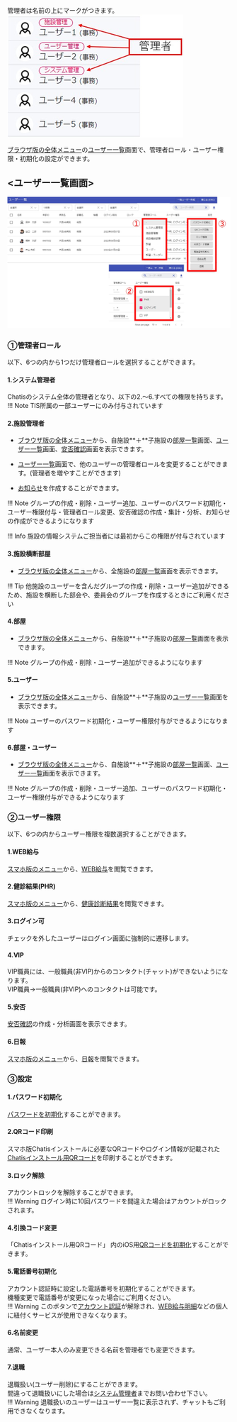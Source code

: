 

管理者は名前の上にマークがつきます。  
![Screenshot](img/admin2.jpg)  

[ブラウザ版の全体メニュー](pc_menu.md#_1)の[ユーザー一覧](#_1)画面で、管理者ロール・ユーザー権限・初期化の設定ができます。    

## <ユーザー一覧画面>  
![Screenshot](img/admin1.jpg)  

### ①管理者ロール

以下、6つの内から1つだけ管理者ロールを選択することができます。  

#### 1.システム管理者
Chatisのシステム全体の管理者となり、以下の2.～6.すべての権限を持ちます。  
!!! Note
    TIS所属の一部ユーザーにのみ付与されています  

#### 2.施設管理者
- [ブラウザ版の全体メニュー](pc_menu.md#_1)から、自施設**＋**子施設の[部屋一覧](pc_group.md#_2)画面、[ユーザー一覧](user.md)画面、[安否確認](anpi.md)画面を表示できます。  

- [ユーザー一覧](user.md)画面で、他のユーザーの管理者ロールを変更することができます。(管理者を増やすことができます)  

- [お知らせ](notice.md#_2)を作成することができます。  

!!! Note
    グループの作成・削除・ユーザー追加、ユーザーのパスワード初期化・ユーザー権限付与・管理者ロール変更、安否確認の作成・集計・分析、お知らせの作成ができるようになります

!!! Info
    施設の情報システムご担当者には最初からこの権限が付与されています

#### 3.施設横断部屋

- [ブラウザ版の全体メニュー](pc_menu.md#_1)から、全施設の[部屋一覧](pc_group.md#_2)画面を表示できます。  

!!! Tip
    他施設のユーザーを含んだグループの作成・削除・ユーザー追加ができるため、施設を横断した部会や、委員会のグループを作成するときにご利用ください  

#### 4.部屋

- [ブラウザ版の全体メニュー](pc_menu.md#_1)から、自施設**＋**子施設の[部屋一覧](pc_group.md#_2)画面を表示できます。  

!!! Note
    グループの作成・削除・ユーザー追加ができるようになります

#### 5.ユーザー

- [ブラウザ版の全体メニュー](pc_menu.md#_1)から、自施設**＋**子施設の[ユーザー一覧](user.md)画面を表示できます。  

!!! Note
    ユーザーのパスワード初期化・ユーザー権限付与ができるようになります

#### 6.部屋・ユーザー

- [ブラウザ版の全体メニュー](pc_menu.md#_1)から、自施設**＋**子施設の[部屋一覧](pc_group.md#_2)画面、[ユーザー一覧](user.md)画面を表示できます。  

!!! Note
    グループの作成・削除・ユーザー追加、ユーザーのパスワード初期化・ユーザー権限付与ができるようになります

### ②ユーザー権限

以下、6つの内からユーザー権限を複数選択することができます。

#### 1.WEB給与
[スマホ版のメニュー](admin.md#_6_)から、[WEB給与](salary.md)を閲覧できます。  
#### 2.健診結果(PHR)
[スマホ版のメニュー](admin.md#_6_)から、[健康診断結果](phr.md)を閲覧できます。  
#### 3.ログイン可
<!--デフォルトではチェックが付いている？ 2022.9.8 emura-->
チェックを外したユーザーはログイン画面に強制的に遷移します。  
#### 4.VIP
VIP職員には、一般職員(非VIP)からのコンタクト(チャット)ができないようになります。  
VIP職員→一般職員(非VIP)へのコンタクトは可能です。  
#### 5.安否
[安否確認](anpi.md)の作成・分析画面を表示できます。  
#### 6.日報
[スマホ版のメニュー](admin.md#_6_)から、[日報](nipo.md)を閲覧できます。  

### ③設定

#### 1.パスワード初期化
[パスワードを初期化](password.md)することができます。  
#### 2.QRコード印刷
スマホ版Chatisインストールに必要なQRコードやログイン情報が記載された[Chatisインストール用QRコード](install.md#_1)を印刷することができます。
#### 3.ロック解除
アカウントロックを解除することができます。   
!!! Warning
    ログイン時に10回パスワードを間違えた場合はアカウントがロックされます。  
#### 4.引換コード変更
「Chatisインストール用QRコード」 内のiOS用[QRコードを初期化](ioscode.md)することができます。  
#### 5.電話番号初期化
アカウント認証時に設定した電話番号を初期化することができます。  
機種変更で電話番号が変更になった場合にご利用ください。  
!!! Warning
    このボタンで[アカウント認証](sms.md)が解除され、[WEB給与明細](salary.md)などの個人に紐付くサービスが使用できなくなります。  
#### 6.名前変更
通常、ユーザー本人のみ変更できる名前を管理者でも変更できます。  
#### 7.退職
退職扱い(ユーザー削除)にすることができます。  
間違って退職扱いにした場合は[システム管理者](#1_1)までお問い合わせ下さい。  
!!! Warning
    退職扱いのユーザーはユーザー一覧に表示されず、チャットもご利用できなくなります。  
